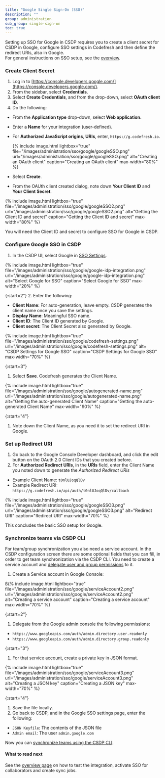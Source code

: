 ```yaml
---
title: "Google Single Sign-On (SSO)"
description: ""
group: administration
sub_group: single-sign-on
toc: true
---
```


Setting up SSO for Google in CSDP requires you to create a client secret for CSDP in Google, configure SSO settings in Codefresh and then define the redirect URIs, also in Google.  
For general instructions on SSO setup, see the [overview]({{site.baseurl}}/docs/administration/single-sign-on/sso-setup-oauth2/).


### Create Client Secret

1. Log in to [https://console.developers.google.com/](https://console.developers.google.com/).
1. From the sidebar, select **Credentials**.
1. Select **Create Credentials**, and from the drop-down, select **OAuth client ID**.
1. Do the following:
  * From the **Application type** drop-down, select **Web application**. 
  * Enter a **Name** for your integration (user-defined).  
  * For **Authorized JavaScript origins**, **URIs**, enter, `https://g.codefresh.io`.   
    
    {% include image.html 
       lightbox="true" 
       file="/images/administration/sso/google/googleSSO.png" 
       url="/images/administration/sso/google/googleSSO.png"
       alt="Creating an OAuth client"
       caption="Creating an OAuth client"
       max-width="80%"
       %}

  * Select **Create**. 
  * From the OAUth client created dialog, note down **Your Client ID** and **Your Client Secret**. 

   {% include image.html 
       lightbox="true" 
       file="/images/administration/sso/google/googleSSO2.png" 
       url="/images/administration/sso/google/googleSSO2.png"
       alt="Getting the Client ID and secret"
       caption="Getting the Client ID and secret"
       max-width="80%"
       %}

You will need the Client ID and secret to configure SSO for Google in CSDP.


### Configure Google SSO in CSDP

1. In the CSDP UI, select Google in [SSO Settings](https://g.codefresh.io/account-admin/sso).

 {% include image.html 
 lightbox="true" 
 file="/images/administration/sso/google/google-idp-integration.png" 
  url="/images/administration/sso/google/google-idp-integration.png"
  alt="Select Google for SSO"
  caption="Select Google for SSO"
  max-width="20%"
  %}

{:start=2"}
2. Enter the following: 
  * **Client Name**: For auto-generation, leave empty. CSDP generates the client name once you save the settings.  
  * **Display Name**: Meaningful SSO name.
  * **Client ID**: The Client ID generated by Google.  
  * **Client secret**: The Client Secret also generated by Google. 

   {% include image.html 
   lightbox="true" 
   file="/images/administration/sso/google/codefresh-settings.png" 
   url="/images/administration/sso/google/codefresh-settings.png"
   alt= "CSDP Settings for Google SSO"
   caption="CSDP Settings for Google SSO"
   max-width="70%"
   %} 
    
{:start=3"}
1. Select **Save**. Codefresh generates the Client Name. 

  {% include image.html 
  lightbox="true" 
  file="/images/administration/sso/google/autogenerated-name.png" 
  url="/images/administration/sso/google/autogenerated-name.png"
  alt="Getting the auto-generated Client Name"
  caption="Getting the auto-generated Client Name"
  max-width="90%"
  %}

{:start="4"}
1. Note down the Client Name, as you need it to set the redirect URI in Google.

### Set up Redirect URI
1. Go back to the Google Console Developer dashboard, and click the edit button on the OAuth 2.0 Client IDs that you created before.
1. For **Authorized Redirect URIs**, in the **URIs** field, enter the Client Name you noted down to generate the *Authorized Redirect URIs*
  * Example Client Name: `t0nlUJoqQlDv`
  * Example Redirect URI: `https://g.codefresh.io/api/auth/t0nlUJoqQlDv/callback`
  
   {% include image.html 
  lightbox="true" 
  file="/images/administration/sso/google/googleSSO3.png" 
  url="/images/administration/sso/google/googleSSO3.png"
  alt="Redirect URI"
  caption="Redirect URI"
  max-width="70%"
  %}

This concludes the basic SSO setup for Google. 

### Synchronize teams via CSDP CLI

For team/group synchronization you also need a service account. 
In the CSDP configuration screen there are some optional fields that you can fill, in order to 
get team synchronization via the CSDP CLI. You need to create a service account and [delegate user and group permissions](https://developers.google.com/admin-sdk/directory/v1/guides/delegation) to it.

1. Create a Service account in Google Console:

 ß{% include image.html 
  lightbox="true" 
  file="/images/administration/sso/google/serviceAccount2.png" 
  url="/images/administration/sso/google/serviceAccount2.png"
  alt="Creating a service account"
  caption="Creating a service account"
  max-width="70%"
  %}

{:start=2"}
1. Delegate from the Google admin console the following permissions:
  * `https://www.googleapis.com/auth/admin.directory.user.readonly`
  * `https://www.googleapis.com/auth/admin.directory.group.readonly`

{:start="3"}
1. For that service account, create a private key in JSON format.
    
  {% include image.html 
     lightbox="true" 
     file="/images/administration/sso/google/serviceAccount3.png" 
     url="/images/administration/sso/google/serviceAccount3.png"
     alt="Creating a JSON key"
     caption="Creating a JSON key"
    max-width="70%"
  %}

{:start="4"}
1. Save the file locally.  
1. Go back to CSDP, and in the Google SSO settings page, enter the following:
  * `JSON Keyfile`: The contents of the JSON file
  * `Admin email`: The user `admin.google.com`

Now you can [synchronize teams using the CSDP CLI]({{site.baseurl}}/docs/administration/single-sign-on/sso-setup-oauth2/#syncing-of-teams-after-initial-sso-setup).

#### What to read next
See the [overview page]({{site.baseurl}}/docs/administration/single-sign-on/sso-setup-oauth2/#testing-your-identity-provider) on how to test the integration, activate SSO for collaborators and create sync jobs.
